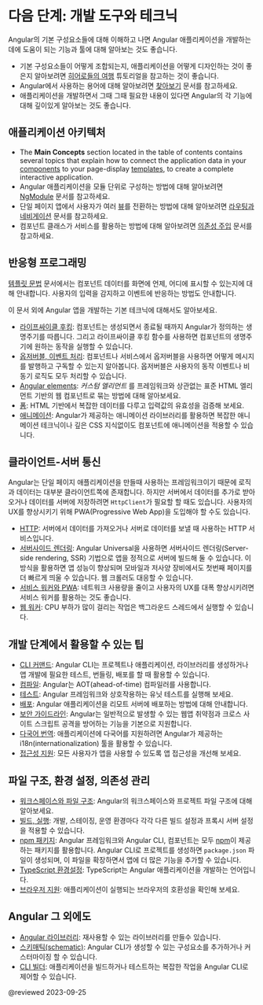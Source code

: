 <!--
# Next steps: tools and techniques
-->
# 다음 단계: 개발 도구와 테크닉

<!--
After you understand the basic Angular building blocks, you can learn more
about the features and tools that can help you develop and deliver Angular applications.

*   Work through the [Tour of Heroes](tutorial) tutorial to get a feel for how to fit the basic building blocks together to create a well-designed application.
*   Check out the [Glossary](guide/glossary) to understand Angular-specific terms and usage.
*   Use the documentation to learn about key features in more depth, according to your stage of development and areas of interest.
-->
Angular의 기본 구성요소들에 대해 이해하고 나면 Angular 애플리케이션을 개발하는 데에 도움이 되는 기능과 툴에 대해 알아보는 것도 좋습니다.

*   기본 구성요소들이 어떻게 조합되는지, 애플리케이션을 어떻게 디자인하는 것이 좋은지 알아보려면 [히어로들의 여행](tutorial) 튜토리얼을 참고하는 것이 좋습니다.
*   Angular에서 사용하는 용어에 대해 알아보려면 [찾아보기](guide/glossary) 문서를 참고하세요.
*   애플리케이션을 개발하면서 그때 그때 필요한 내용이 있다면 Angular의 각 기능에 대해 깊이있게 알아보는 것도 좋습니다.



<!--
## Application architecture
-->
## 애플리케이션 아키텍처

<!--
*   The **Main Concepts** section located in the table of contents contains several topics that explain how to connect the application data in your [components](guide/glossary#component) to your page-display [templates](guide/glossary#template), to create a complete interactive application.
*   The [Routing and navigation](guide/router) guide provides in-depth information on how to construct applications that allow a user to navigate to different [views](guide/glossary#view) within your single-page application.
*   The [Dependency injection](guide/dependency-injection) guide provides in-depth information on how to construct an application such that each component class can acquire the services and objects it needs to perform its function.
-->
*   The **Main Concepts** section located in the table of contents contains several topics that explain how to connect the application data in your [components](guide/glossary#component) to your page-display [templates](guide/glossary#template), to create a complete interactive application. 
*   Angular 애플리케이션을 모듈 단위로 구성하는 방법에 대해 알아보려면 [NgModule](guide/ngmodules) 문서를 참고하세요.
*   단일 페이지 앱에서 사용자가 여러 [뷰](guide/glossary#view)를 전환하는 방법에 대해 알아보려면 [라우팅과 네비게이션](guide/router) 문서를 참고하세요.
*   컴포넌트 클래스가 서비스를 활용하는 방법에 대해 알아보려면 [의존성 주입](guide/dependency-injection) 문서를 참고하세요.

<!--
## Responsive programming
-->
## 반응형 프로그래밍

<!--
The [template syntax](guide/template-syntax) and related topics contain details about how to display your component data when and where you want it within a view, and how to collect input from users that you can respond to.

Additional pages and sections describe some basic programming techniques for Angular applications.

*   [Lifecycle hooks](guide/lifecycle-hooks): Tap into key moments in the lifetime of a component, from its creation to its destruction, by implementing the lifecycle hook interfaces.
*   [Observables and event processing](guide/observables): How to use observables with components and services to publish and subscribe to messages of any type, such as user-interaction events and asynchronous operation results.
*   [Angular elements](guide/elements): How to package components as *custom elements* using Web Components, a web standard for defining new HTML elements in a framework-agnostic way.
*   [Forms](guide/forms-overview): Support complex data entry scenarios with HTML-based input validation.
*   [Animations](guide/animations): Use Angular's animation library to animate component behavior
without deep knowledge of animation techniques or CSS.
-->
[템플릿 문법](guide/template-syntax) 문서에서는 컴포넌트 데이터를 화면에 언제, 어디에 표시할 수 있는지에 대해 안내합니다.
사용자의 입력을 감지하고 이벤트에 반응하는 방법도 안내합니다.

이 문서 외에 Angular 앱을 개발하는 기본 테크닉에 대해서도 알아보세요.

*   [라이프싸이클 후킹](guide/lifecycle-hooks): 컴포넌트는 생성되면서 종료될 때까지 Angular가 정의하는 생명주기를 따릅니다. 그리고 라이프싸이클 후킹 함수를 사용하면 컴포넌트의 생명주기에 원하는 동작을 실행할 수 있습니다.
*   [옵저버블, 이벤트 처리](guide/observables): 컴포넌트나 서비스에서 옵저버블을 사용하면 어떻게 메시지를 발행하고 구독할 수 있는지 알아봅니다. 옵저버블은 사용자의 동작 이벤트나 비동기 로직도 모두 처리할 수 있습니다.
*   [Angular elements](guide/elements): *커스텀 엘리먼트* 를 프레임워크와 상관없는 표준 HTML 엘리먼트 기반의 웹 컴포넌트로 묶는 방법에 대해 알아보세요.
*   [폼](guide/forms-overview): HTML 기반에서 복잡한 데이터를 다루고 입력값의 유효성을 검증해 보세요.
*   [애니메이션](guide/animations): Angular가 제공하는 애니메이션 라이브러리를 활용하면 복잡한 애니메이션 테크닉이나 깊은 CSS 지식없이도 컴포넌트에 애니메이션을 적용할 수 있습니다.


<!--
## Client-server interaction
-->
## 클라이언트-서버 통신

<!--
Angular provides a framework for single-page applications, where most of the logic and data resides on the client.
Most applications still need to access a server using the `HttpClient` to access and save data.
For some platforms and applications, you might also want to use the PWA \(Progressive Web App\) model to improve the user experience.

*   [HTTP](guide/understanding-communicating-with-http): Communicate with a server to get data, save data, and invoke server-side actions with an HTTP client.
*   [Server-side rendering](guide/ssr): Angular Universal generates static application pages on the server through server-side rendering \(SSR\). This allows you to run your Angular application on the server in order to improve performance and show the first page quickly on mobile and low-powered devices, and also facilitate web crawlers.
*   [Service workers and PWA](guide/service-worker-intro): Use a service worker to reduce dependency on the network and significantly improve the user experience.
*   [Web workers](guide/web-worker): Learn how to run CPU-intensive computations in a background thread.
-->
Angular는 단일 페이지 애플리케이션을 만들때 사용하는 프레임워크이기 때문에 로직과 데이터는 대부분 클라이언트쪽에 존재합니다.
하지만 서버에서 데이터를 추가로 받아오거나 데이터를 서버에 저장하려면 `HttpClient`가 필요할 할 때도 있습니다.
사용자의 UX를 향상시키기 위해 PWA(Progressive Web App)을 도입해야 할 수도 있습니다.

*   [HTTP](guide/understanding-communicating-with-http): 서버에서 데이터를 가져오거나 서버로 데이터를 보낼 때 사용하는 HTTP 서비스입니다.
*   [서버사이드 렌더링](guide/ssr): Angular Universal을 사용하면 서버사이드 렌더링(Server-side rendering, SSR) 기법으로 앱을 정적으로 서버에 빌드해 둘 수 있습니다. 이 방식을 활용하면 앱 성능이 향상되며 모바일과 저사양 장비에서도 첫번째 페이지를 더 빠르게 띄울  수 있습니다. 웹 크롤러도 대응할 수 있습니다.
*   [서비스 워커와 PWA](guide/service-worker-intro): 네트워크 사용량을 줄이고 사용자의 UX를 대폭 향상시키려면 서비스 워커를 활용하는 것도 좋습니다.
*   [웹 워커](guide/web-worker): CPU 부하가 많이 걸리는 작업은 백그라운드 스레드에서 실행할 수 있습니다.


<!--
## Support for the development cycle
-->
## 개발 단계에서 활용할 수 있는 팁

<!--
*   [CLI Command Reference](cli): The Angular CLI is a command-line tool that you use to create projects, generate application and library code, and perform a variety of ongoing development tasks such as testing, bundling, and deployment.
*   [Compilation](guide/aot-compiler): Angular provides just-in-time \(JIT\) compilation for the development environment, and ahead-of-time \(AOT\) compilation for the production environment.
*   [Testing platform](guide/testing): Run unit tests on your application parts as they interact with the Angular framework.
*   [Deployment](guide/deployment): Learn techniques for deploying your Angular application to a remote server.
*   [Security guidelines](guide/security): Learn about Angular's built-in protections against common web-application vulnerabilities and attacks such as cross-site scripting attacks.
*   [Internationalization][AioGuideI18nOverview]: Make your application available in multiple languages with Angular's internationalization \(i18n\) tools.
*   [Accessibility](guide/accessibility): Make your application accessible to all users.
-->
*   [CLI 커맨드](cli): Angular CLI는 프로젝트나 애플리케이션, 라이브러리를 생성하거나 앱 개발에 필요한 테스트, 번들링, 배포를 할 때 활용할 수 있습니다.
*   [컴파일](guide/aot-compiler): Angular는 AOT(ahead-of-time) 컴파일러를 사용합니다.
*   [테스트](guide/testing): Angular 프레임워크와 상호작용하는 유닛 테스트를 실행해 보세요.
*   [배포](guide/deployment): Angular 애플리케이션을 리모트 서버에 배포하는 방법에 대해 안내합니다.
*   [보안 가이드라인](guide/security): Angular는 일반적으로 발생할 수 있는 웹앱 취약점과 크로스 사이트 스크립트 공격을 방어하는 기능을 기본으로 지원합니다.
*   [다국어 번역][AioGuideI18nOverview]: 애플리케이션에 다국어를 지원하려면 Angular가 제공하는 i18n(internationalization) 툴을 활용할 수 있습니다.
*   [접근성 지원](guide/accessibility): 모든 사용자가 앱을 사용할 수 있도록 앱 접근성을 개선해 보세요.


<!--
## File structure, configuration, and dependencies
-->
## 파일 구조, 환경 설정, 의존성 관리

<!--
*   [Workspace and file structure](guide/file-structure): Understand the structure of Angular workspace and project folders.
*   [Building and serving](guide/build): Learn to define different build and proxy server configurations for your project, such as development, staging, and production.
*   [npm packages](guide/npm-packages): The Angular Framework, Angular CLI, and components used by Angular applications are packaged as [npm](https://docs.npmjs.com) packages and distributed using the npm registry. The Angular CLI creates a default `package.json` file, which specifies a starter set of packages that work well together and jointly support many common application scenarios.
*   [TypeScript configuration](guide/typescript-configuration): TypeScript is the primary language for Angular application development.
*   [Browser support](guide/browser-support): Make your applications compatible across a wide range of browsers.
-->
*   [워크스페이스와 파일 구조](guide/file-structure): Angular의 워크스페이스와 프로젝트 파일 구조에 대해 알아보세요.
*   [빌드, 실행](guide/build): 개발, 스테이징, 운영 환경마다 각각 다른 빌드 설정과 프록시 서버 설정을 적용할 수 있습니다.
*   [npm 패키지](guide/npm-packages): Angular 프레임워크와 Angular CLI, 컴포넌트는 모두 [npm](https://docs.npmjs.com/)이 제공하는 패키지를 활용합니다. Angular CLI로 프로젝트를 생성하면 `package.json` 파일이 생성되며, 이 파일을 확장하면서 앱에 더 많은 기능을 추가할 수 있습니다.
*   [TypeScript 환경설정](guide/typescript-configuration): TypeScript는 Angular 애플리케이션을 개발하는 언어입니다.
*   [브라우저 지원](guide/browser-support): 애플리케이션이 실행되는 브라우저의 호환성을 확인해 보세요.


<!--
## Extending Angular
-->
## Angular 그 외에도

<!--
*   [Angular libraries](guide/libraries): Learn about using and creating re-usable libraries.
*   [Schematics](guide/schematics): Learn about customizing and extending the CLI's generation capabilities.
*   [CLI builders](guide/cli-builder): Learn about customizing and extending the CLI's ability to apply tools to perform complex tasks, such as building and testing applications.
-->
* [Angular 라이브러리](guide/libraries): 재사용할 수 있는 라이브러리를 만들수 있습니다.
* [스키매틱(schematic)](guide/schematics): Angular CLI가 생성할 수 있는 구성요소를 추가하거나 커스터마이징 할 수 있습니다.
* [CLI 빌더](guide/cli-builder): 애플리케이션을 빌드하거나 테스트하는 복잡한 작업을 Angular CLI로 제어할 수 있습니다.

<!-- links -->

[AioGuideI18nOverview]: guide/i18n-overview "Angular Internationalization | Angular"

<!-- external links -->

<!-- end links -->

@reviewed 2023-09-25
